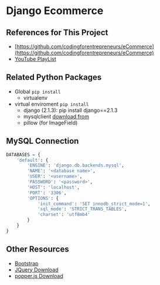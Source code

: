 # Django Ecommerce

## References for This Project

- [https://github.com/codingforentrepreneurs/eCommerce](https://github.com/codingforentrepreneurs/eCommerce)
- [YouTube PlayList](https://www.youtube.com/watch?v=fhATkPoU22k&list=PLPp4GCMxKSjCM9AvhmF9OHyyaJsN8rsZK)

## Related Python Packages

- Global `pip install`
  - virtualenv
- virtual enviroment `pip install`
  - django (2.1.3): pip install django==2.1.3
  - mysqlclient [download from](https://www.lfd.uci.edu/~gohlke/pythonlibs/#mysqlclient)
  - pillow (for ImageField)

## MySQL Connection

```python
DATABASES = {
    'default': {
        'ENGINE': 'django.db.backends.mysql',
        'NAME': '<database name>',
        'USER': '<username>',
        'PASSWORD': '<password>',
        'HOST': 'localhost',
        'PORT': '3306',
        'OPTIONS': {
            'init_command': 'SET innodb_strict_mode=1',
            'sql_mode': 'STRICT_TRANS_TABLES',
            'charset': 'utf8mb4'
        }
    }
}
```

## Other Resources

- [Bootstrap](https://getbootstrap.com/)
- [JQuery Download](https://jquery.com/download/)
- [popper.js Download](https://github.com/FezVrasta/popper.js#installation)
